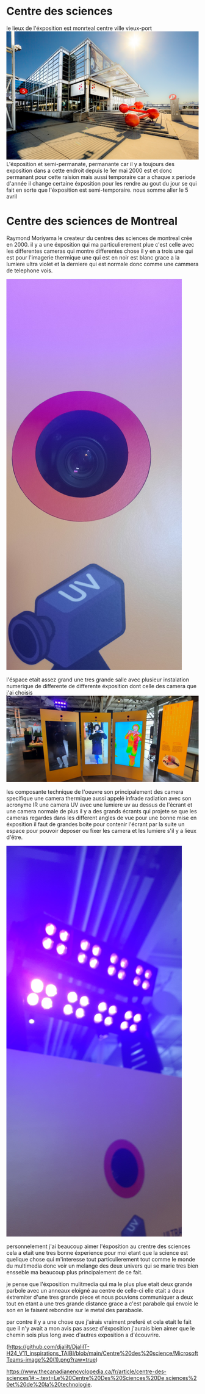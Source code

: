 # Centre des sciences 

le lieux de l'éxposition est monrteal centre ville vieux-port 
![image](https://github.com/djalilt/DjalilT-H24_V11_inspirations_TAIBI/blob/main/Centre%20des%20science/CentreDesSciences.jpg?raw=true)
L'éxposition et semi-permanate, permanante car il y a toujours des exposition dans a cette endroit depuis le 1er mai 2000 est et donc permanant pour cette raision mais aussi temporaire car a chaque x periode d'année il change certaine éxposition pour les rendre au gout du jour se qui fait en sorte que l'éxposition est semi-temporaire.
nous somme aller le 5 avril 

# Centre des sciences de Montreal

Raymond Moriyama le createur du centres des sciences de montreal crée en 2000. il y a une éxposition qui ma particulierement plue c'est celle avec les differentes cameras qui montre differentes chose il y en a trois une qui est pour l'imagerie thermique une qui est en noir est blanc grace a la lumiere ultra violet et la derniere qui est normale donc comme une cammera de telephone vois.


![image](https://github.com/djalilt/DjalilT-H24_V11_inspirations_TAIBI/blob/main/Centre%20des%20science/20240405_153045.jpg?raw=true)

l'éspace etait assez grand une tres grande salle avec plusieur instalation numerique de differente de differente éxposition dont celle des camera que j'ai choisis
![image](https://github.com/djalilt/DjalilT-H24_V11_inspirations_TAIBI/blob/main/Centre%20des%20science/20240405_153038.jpg?raw=true)

les composante technique de l'oeuvre son principalement des camera specifique une camera thermique aussi appelé infrade radiation avec son acronyme IR une camera UV avec une lumiere uv au dessus de l'écrant et une camera normale de plus il y a des grands écrants qui projete se que les cameras regardes dans les different angles de vue pour une bonne mise en éxposition il faut de grandes boite pour contenir l'écrant par la suite un espace pour pouvoir deposer ou fixer les camera et les lumiere s'il y a lieux d'être. 

![image](https://github.com/djalilt/DjalilT-H24_V11_inspirations_TAIBI/blob/main/Centre%20des%20science/20240405_153054.jpg?raw=true)

personnelement j'ai beaucoup aimer l'éxposition au crentre des sciences cela a etait une tres bonne éxperience pour moi etant que la science est quellque chose qui m'interesse tout particulierement tout comme le monde du multimedia donc voir un melange des deux univers qui se marie tres bien ensseble ma beaucoup plus principalement de ce fait.

je pense que l'éxposition mulitmedia qui ma le plus plue etait deux grande parbole avec un anneaux eloigné au centre de celle-ci elle etait a deux éxtremiter d'une tres grande piece et nous pouvions communiquer a deux tout en etant a une tres grande distance grace a c'est parabole qui envoie le son en le faisent rebondire sur le metal des parabaole.

par contre il y a une chose que j'airais vraiment preferé et cela etait le fait que il n'y avait a mon avis pas assez d'éxposition j'aurais bien aimer que le chemin sois plus long avec d'autres exposition a d'écouvrire.

(https://github.com/djalilt/DjalilT-H24_V11_inspirations_TAIBI/blob/main/Centre%20des%20science/MicrosoftTeams-image%20(1).png?raw=true)


https://www.thecanadianencyclopedia.ca/fr/article/centre-des-sciences1#:~:text=Le%20Centre%20Des%20Sciences%20De,sciences%20et%20de%20la%20technologie.
